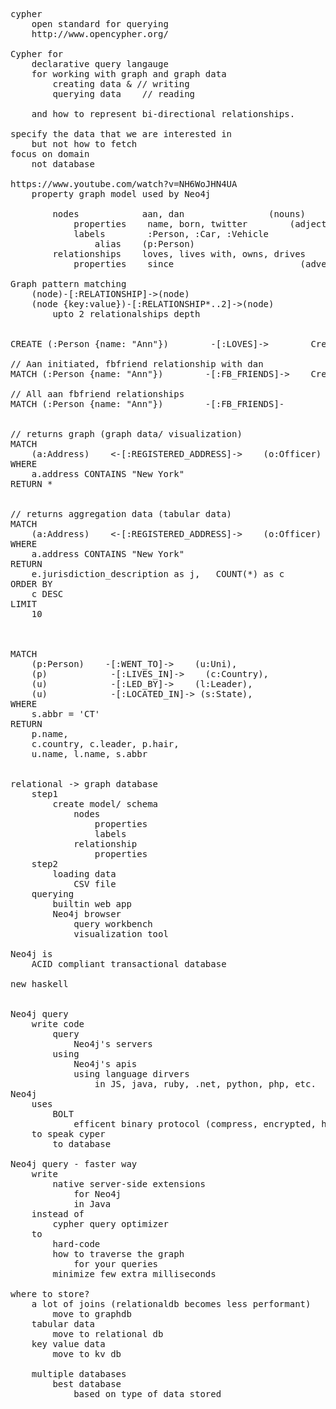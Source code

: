 <pre>
cypher
    open standard for querying
    http://www.opencypher.org/

Cypher for
    declarative query langauge
    for working with graph and graph data
        creating data & // writing
        querying data    // reading

    and how to represent bi-directional relationships.

specify the data that we are interested in
    but not how to fetch
focus on domain
    not database

https://www.youtube.com/watch?v=NH6WoJHN4UA
    property graph model used by Neo4j

        nodes            aan, dan                (nouns)
            properties    name, born, twitter        (adjectives)
            labels        :Person, :Car, :Vehicle
                alias    (p:Person)
        relationships    loves, lives with, owns, drives        (verbs)
            properties    since                        (adverbs)

Graph pattern matching
    (node)-[:RELATIONSHIP]->(node)
    (node {key:value})-[:RELATIONSHIP*..2]->(node)
        upto 2 relationalships depth


CREATE (:Person {name: "Ann"})        -[:LOVES]->        Create (:Person {name: "Dan"})

// Aan initiated, fbfriend relationship with dan
MATCH (:Person {name: "Ann"})        -[:FB_FRIENDS]->    Create (:Person {name: "Dan"})

// All aan fbfriend relationships
MATCH (:Person {name: "Ann"})        -[:FB_FRIENDS]-        Create (p:Person)


// returns graph (graph data/ visualization)
MATCH
    (a:Address)    <-[:REGISTERED_ADDRESS]->    (o:Officer) -->(e:Entity)
WHERE
    a.address CONTAINS "New York"
RETURN *


// returns aggregation data (tabular data)
MATCH
    (a:Address)    <-[:REGISTERED_ADDRESS]->    (o:Officer) -->(e:Entity)
WHERE
    a.address CONTAINS "New York"
RETURN
    e.jurisdiction_description as j,   COUNT(*) as c
ORDER BY
    c DESC
LIMIT
    10



MATCH
    (p:Person)    -[:WENT_TO]->    (u:Uni),
    (p)            -[:LIVES_IN]->    (c:Country),
    (u)            -[:LED_BY]->    (l:Leader),
    (u)            -[:LOCATED_IN]-> (s:State),
WHERE
    s.abbr = 'CT'
RETURN
    p.name,
    c.country, c.leader, p.hair,
    u.name, l.name, s.abbr


relational -> graph database
    step1
        create model/ schema
            nodes
                properties
                labels
            relationship
                properties
    step2
        loading data
            CSV file
    querying
        builtin web app
		Neo4j browser
			query workbench
			visualization tool

Neo4j is
    ACID compliant transactional database

new haskell


Neo4j query
    write code
        query
            Neo4j's servers
        using
            Neo4j's apis
            using language dirvers
                in JS, java, ruby, .net, python, php, etc.
Neo4j
    uses
        BOLT
            efficent binary protocol (compress, encrypted, has type system)
    to speak cyper
        to database 

Neo4j query - faster way
    write
        native server-side extensions
            for Neo4j
            in Java
    instead of
        cypher query optimizer
    to
        hard-code
        how to traverse the graph
            for your queries
        minimize few extra milliseconds

where to store?
    a lot of joins (relationaldb becomes less performant)
        move to graphdb
    tabular data 
        move to relational db
    key value data 
        move to kv db

    multiple databases
        best database
            based on type of data stored
